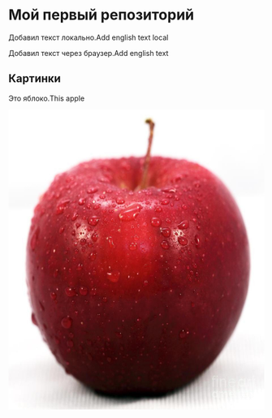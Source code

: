 ﻿# Мой первый репозиторий

Добавил текст локально.Add english text local

Добавил текст через браузер.Add english text


## Картинки
Это яблоко.This apple

![Это яблоко](apple.jpg)